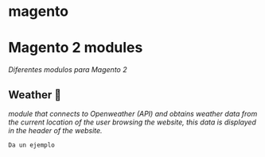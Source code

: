 # magento


# Magento 2 modules

_Diferentes modulos para Magento 2_

## Weather 🚀

_module that connects to Openweather (API) and obtains weather data from the current location of the user browsing the website, this data is displayed in the header of the website._


```
Da un ejemplo
```
